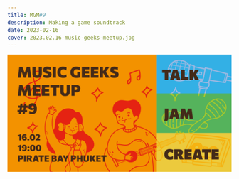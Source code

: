 ```yaml
---
title: MGM#9
description: Making a game soundtrack
date: 2023-02-16
cover: 2023.02.16-music-geeks-meetup.jpg
---
```


![](./MGM9.png)

<youtube-embed video="LnREnj4G8as" />